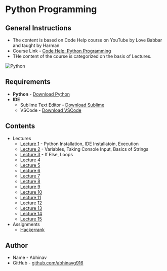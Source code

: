 # Python Programming
## General Instructions
* The content is based on Code Help course on YouTube by Love Babbar and taught by Harman
* Course Link - [Code Help: Python Programming](https://www.youtube.com/watch?v=xSDLwlAAVNg&list=PLDzeHZWIZsTrPQHBWT0Rxjc37n6DjUpbf)
* THe content of the course is categorized on the basis of Lectures.

![Python](https://www.python.org/static/community_logos/python-logo-generic.svg)

## Requirements
* __Python__ - [Download Python](https://www.python.org/downloads/)
* __IDE__ 
  * Sublime Text Editor - [Download Sublime](https://www.sublimetext.com/3)
  * VSCode - [Download VSCode](https://code.visualstudio.com/download)

## Contents
* Lectures
  * [Lecture 1](https://github.com/abhinavg916/ytcodehelp-python/tree/master/Lectures/Lecture1) - Python Installation, IDE Installatoin, Execution
  * [Lecture 2](https://github.com/abhinavg916/ytcodehelp-python/tree/master/Lectures/Lecture2) - Variables, Taking Console Input, Basics of Strings
  * [Lecture 3](https://github.com/abhinavg916/ytcodehelp-python/tree/master/Lectures/Lecture3) - If Else, Loops
  * [Lecture 4]()
  * [Lecture 5]()
  * [Lecture 6]()
  * [Lecture 7]()
  * [Lecture 8]()
  * [Lecture 9]()
  * [Lecture 10]()
  * [Lecture 11]()
  * [Lecture 12]()
  * [Lecture 13]()
  * [Lecture 14]()
  * [Lecture 15]()
* Assignments
  * [Hackerrank]()

## Author
* Name - Abhinav
* GitHub - [github.com/abhinavg916](https://github.com/abhinavg916)
